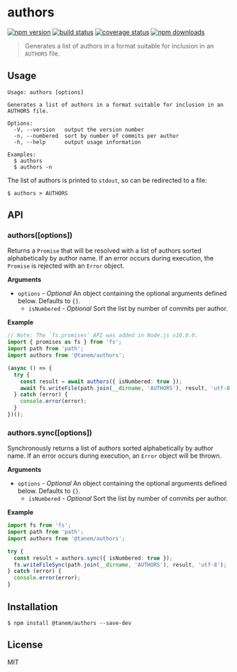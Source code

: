 # authors

[![npm version](https://img.shields.io/npm/v/@tanem/authors.svg?style=flat-square)](https://www.npmjs.com/package/@tanem/authors)
[![build status](https://img.shields.io/travis/tanem/authors/master.svg?style=flat-square)](https://travis-ci.org/tanem/authors)
[![coverage status](https://img.shields.io/codecov/c/github/tanem/authors.svg?style=flat-square)](https://codecov.io/gh/tanem/authors)
[![npm downloads](https://img.shields.io/npm/dm/@tanem/authors.svg?style=flat-square)](https://www.npmjs.com/package/@tanem/authors)

> Generates a list of authors in a format suitable for inclusion in an `AUTHORS` file.

## Usage

```
Usage: authors [options]

Generates a list of authors in a format suitable for inclusion in an AUTHORS file.

Options:
  -V, --version   output the version number
  -n, --numbered  sort by number of commits per author
  -h, --help      output usage information

Examples:
  $ authors
  $ authors -n
```

The list of authors is printed to `stdout`, so can be redirected to a file:

```
$ authors > AUTHORS
```

## API

### authors([options])

Returns a `Promise` that will be resolved with a list of authors sorted alphabetically by author name. If an error occurs during execution, the `Promise` is rejected with an `Error` object.

**Arguments**

- `options` - _Optional_ An object containing the optional arguments defined below. Defaults to `{}`.
  - `isNumbered` - _Optional_ Sort the list by number of commits per author.

**Example**

```ts
// Note: The `fs.promises` API was added in Node.js v10.0.0.
import { promises as fs } from 'fs';
import path from 'path';
import authors from '@tanem/authors';

(async () => {
  try {
    const result = await authors({ isNumbered: true });
    await fs.writeFile(path.join(__dirname, 'AUTHORS'), result, 'utf-8');
  } catch (error) {
    console.error(error);
  }
})();
```

### authors.sync([options])

Synchronously returns a list of authors sorted alphabetically by author name. If an error occurs during execution, an `Error` object will be thrown.

**Arguments**

- `options` - _Optional_ An object containing the optional arguments defined below. Defaults to `{}`.
  - `isNumbered` - _Optional_ Sort the list by number of commits per author.

**Example**

```ts
import fs from 'fs';
import path from 'path';
import authors from '@tanem/authors';

try {
  const result = authors.sync({ isNumbered: true });
  fs.writeFileSync(path.join(__dirname, 'AUTHORS'), result, 'utf-8');
} catch (error) {
  console.error(error);
}
```

## Installation

```
$ npm install @tanem/authors --save-dev
```

## License

MIT

